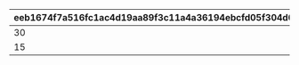 |eeb1674f7a516fc1ac4d19aa89f3c11a4a36194ebcfd05f304d0be9223178170|fdac45e05268c34c6f624470ca4e2d81ec9af38c19fd3b13f8547eeccd6eb235|970fb310039f0d606a126f7539715f0ae278e200490d31b623ae1212f40b2006|d78ec0578e648116a3dab565fc9bbebd94c2a94123ad25e864ab1a5a64e74567|ba435281ce78f5e4082bae9e88e5b8da88810e516de68fbc0cd5bd1b83225d0a|b84426473785d97d2b791d7be38849cfdb24210a752d312aff119c5fa5020ca3|
| --- | --- | --- | --- | --- | --- |
|30|30|30|30|30|100|
|15|15|15|15|15|200|